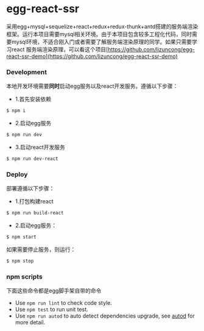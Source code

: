 # egg-react-ssr

采用egg+mysql+sequelize+react+redux+redux-thunk+antd搭建的服务端渲染框架。运行本项目需要mysql相关环境。由于本项目包含较多工程化代码，同时需要mysql环境，不适合刚入门或者需要了解服务端渲染原理的同学。如果只需要学习react 服务端渲染原理，可以看这个项目[https://github.com/lizuncong/egg-react-ssr-demo](https://github.com/lizuncong/egg-react-ssr-demo)

### Development

本地开发环境需要**同时**启动egg服务以及react开发服务。遵循以下步骤：

- 1.首先安装依赖

```bash
$ npm i
```

- 2.启动egg服务

```bash
$ npm run dev
```
- 3.启动react开发服务

```bash
$ npm run dev-react
```

### Deploy
部署遵循以下步骤：

- 1.打包构建react

```bash
$ npm run build-react
```

- 2.启动egg服务：

```bash
$ npm start
```

如果需要停止服务，则运行：

```bash
$ npm stop
```

### npm scripts
下面这些命令都是egg脚手架自带的命令

- Use `npm run lint` to check code style.
- Use `npm test` to run unit test.
- Use `npm run autod` to auto detect dependencies upgrade, see [autod](https://www.npmjs.com/package/autod) for more detail.


[egg]: https://eggjs.org
